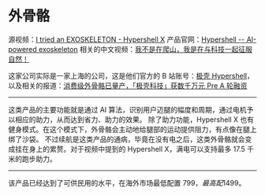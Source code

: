 # 外骨骼

源视频：[I tried an EXOSKELETON - Hypershell X](https://www.youtube.com/watch?v=TKAa535sXEk)
产品官网：[Hypershell \-\- AI-powered exoskeleton](https://hypershell.tech/pages/hypershell-x-exoskeleton)
相关的中文视频：[我不是在爬山，我是在与科技一起征服自然！](https://www.bilibili.com/video/BV11bREYMEFZ/)

这家公司实际是一家上海的公司，这是他们官方的 B 站账号：[极壳 Hypershell](https://space.bilibili.com/3546862193739923)，以及相关的报道：[消费级外骨骼已量产，「极壳科技」获数千万元 Pre A 轮融资](https://www.36kr.com/p/2773132506118921)

- - -

这类产品的主要功能就是通过 AI 算法，识别用户迈腿的幅度和周期，通过电机予以相应的助力，从而达到省力、助力的效果。
除了助力功能，Hypershell X 也有健身模式。在这个模式下，外骨骼会主动地给腿部的运动提供阻力，有点像在腿上绑了沙袋。
不过续航是这类产品的通病，毕竟在没有电之后，这类外骨骼就会变成挂在身上的累赘。对于视频中提到的 Hypershell X，满电可以支持最多 17.5 千米的跑步助力。

- - -

该产品已经达到了可供民用的水平，在海外市场最低配置 799$，最高配 1499$。
